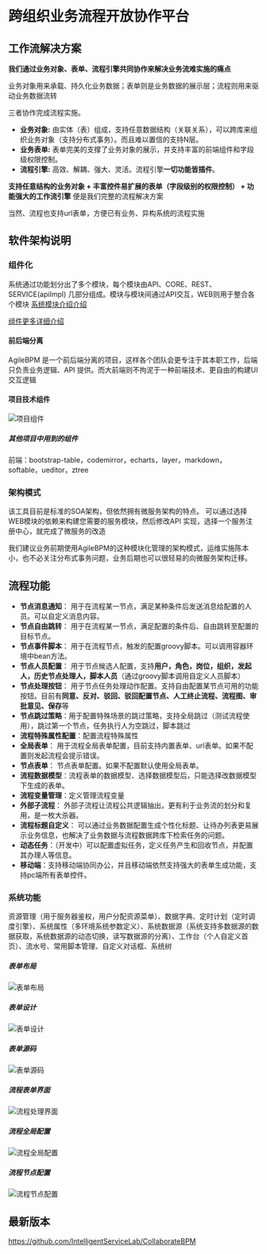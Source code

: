 # 跨组织业务流程开放协作平台

## 工作流解决方案
**我们通过业务对象、表单、流程引擎共同协作来解决业务流难实施的痛点**

业务对象用来承载、持久化业务数据；表单则是业务数据的展示层；流程则用来驱动业务数据流转

三者协作完成流程实施。

> 
- **业务对象:**  由实体（表）组成，支持任意数据结构（关联关系），可以跨库来组织业务对象（支持分布式事务）。而且难以置信的支持N层。
- **业务表单:**  表单完美的支撑了业务对象的展示，并支持丰富的前端组件和字段级权限控制。
- **流程引擎:**  高效、解耦、强大、灵活。流程引擎**一切功能皆插件**。

**支持任意结构的业务对象 + 丰富控件易扩展的表单（字段级别的权限控制）  + 功能强大的工作流引擎** 
便是我们完整的流程解决方案

当然、流程也支持url表单，方便已有业务、异构系统的流程实施




## 软件架构说明

### 组件化
系统通过功能划分出了多个模块，每个模块由API、CORE、REST、SERVICE(apiImpl) 几部分组成。模块与模块间通过API交互，WEB则用于整合各个模块 
[系统模块介绍介绍](https://agile-bpm.gitee.io/website/zh-cn/docs/framework.html)

[组件更多详细介绍](https://agile-bpm.gitee.io/website/zh-cn/docs/module.html)
 

#### 前后端分离
AgileBPM 是一个前后端分离的项目，这样各个团队会更专注于其本职工作，后端只负责业务逻辑、API 提供。而大前端则不拘泥于一种前端技术、更自由的构建UI交互逻辑

#### 项目技术组件
![项目组件](https://camo.githubusercontent.com/0b77761b2985fa70665ecb27e62319123f9609ae378165d6668b7b67f3e2fa83/68747470733a2f2f696d616765732e67697465652e636f6d2f75706c6f6164732f696d616765732f323031382f303730352f3137323334395f65356465383237615f313836313734302e706e67)


##### 其他项目中用到的组件
前端：bootstrap-table，codemirror，echarts，layer，markdown，softable，ueditor，ztree

### 架构模式
该工具目前是标准的SOA架构，但依然拥有微服务架构的特点。
可以通过选择WEB模块的依赖来构建您需要的服务模块，然后修改API 实现，选择一个服务注册中心，就完成了微服务的改造

我们建议业务前期使用AgileBPM的这种模块化管理的架构模式，运维实施陈本小，也不必关注分布式事务问题，业务后期也可以很轻易的向微服务架构迁移。

## 流程功能
- **节点消息通知**： 用于在流程某一节点，满足某种条件后发送消息给配置的人员。可以自定义消息内容。
- **节点自由跳转**： 用于在流程某一节点，满足配置的条件后、自由跳转至配置的目标节点。
- **节点事件脚本**： 用于在流程节点，触发的配置groovy脚本。可以调用容器环境中bean方法。
- **节点人员配置**： 用于节点候选人配置，支持**用户，角色，岗位，组织，发起人，历史节点处理人，脚本人员**（通过groovy脚本调用自定义人员脚本）
- **节点处理按钮**： 用于节点任务处理动作配置。支持自由配置某节点可用的功能按钮。目前有**同意、反对、驳回、驳回配置节点、人工终止流程、流程图、审批意见、保存**等
- **节点跳过策略**：用于配置特殊场景的跳过策略，支持全局跳过（测试流程使用），跳过第一个节点，任务执行人为空跳过，脚本跳过
- **流程特殊属性配置**：配置流程特殊属性
- **全局表单**： 用于流程全局表单配置，目前支持内置表单、url表单。如果不配置则发起流程会提示错误。
- **节点表单**： 节点表单配置。如果不配置默认使用全局表单。
- **流程数据模型**：流程表单的数据模型、选择数据模型后，只能选择改数据模型下生成的表单。
- **流程变量管理**：定义管理流程变量
- **外部子流程**： 外部子流程让流程公共逻辑抽出，更有利于业务流的划分和复用，是一枚大杀器。
- **流程标题自定义**： 可以通过业务数据配置生成个性化标题、让待办列表更易展示业务信息，也解决了业务数据与流程数据跨库下检索任务的问题。
- **动态任务**：（开发中）可以配置虚拟任务，定义任务产生和回收节点，并配置其办理人等信息。
- **移动端**：支持移动端协同办公，并且移动端依然支持强大的表单生成功能，支持pc端所有表单控件。

### 系统功能  
资源管理（用于服务器鉴权，用户分配资源菜单）、数据字典、定时计划（定时调度引擎）、系统属性（多环境系统参数定义）、系统数据源（系统支持多数据源的数据获取，系统数据源的动态切换，读写数据源的分离）、工作台（个人自定义首页）、流水号、常用脚本管理、自定义对话框、系统树


##### 表单布局
![表单布局](https://images.gitee.com/uploads/images/2019/0519/135502_e57cd2d4_1861740.png "在这里输入图片标题")

##### 表单设计
![表单设计](https://images.gitee.com/uploads/images/2019/0519/135543_b9508b90_1861740.png "在这里输入图片标题")

##### 表单源码
![表单源码](https://images.gitee.com/uploads/images/2019/0519/135610_e9ac1b4d_1861740.png "在这里输入图片标题")

##### 流程表单界面
![流程处理界面](https://images.gitee.com/uploads/images/2019/0519/135712_6aec7d79_1861740.gif "在这里输入图片标题")

##### 流程全局配置
![流程全局配置](https://images.gitee.com/uploads/images/2019/0519/135631_9446a09a_1861740.png "在这里输入图片标题")
##### 流程节点配置
![流程节点配置](https://images.gitee.com/uploads/images/2019/0519/135652_dc7ce0cc_1861740.png "在这里输入图片标题")


## 最新版本
https://github.com/IntelligentServiceLab/CollaborateBPM


